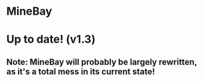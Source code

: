 # MineBay
# Up to date! (v1.3)
## Note: MineBay will probably be largely rewritten, as it's a total mess in its current state!
